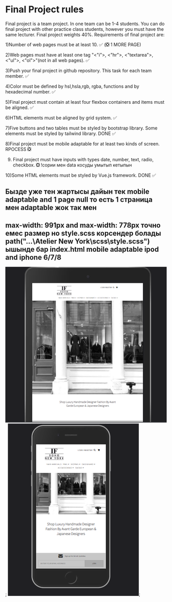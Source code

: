 # Final Project rules 

Final project is a team project. In one team can be 1-4 students. You can do final project with other practice class students, 	 however you must have the same lecturer. Final project weights 40%. Requirements of final project are:

 1)Number of web pages must be at least 10. ✅ (❎ 1 MORE PAGE) 

 2)Web pages must have at least one tag "<"i">, <"hr">, <"textarea">, <"ul">, <"ol">"(not in all web pages). ✅

 3)Push your final project in github repository. This task for each team member. ✅

 4)Color must be defined by hsl,hsla,rgb, rgba, functions and by hexadecimal number. ✅

 5)Final project must contain at least four flexbox containers and items must be aligned. ✅ 

 6)HTML elements must be aligned by grid system.  ✅

 7)Five buttons and two tables must be styled by bootstrap library. Some elements must be styled by tailwind library. DONE ✅

 8)Final project must be mobile adaptable for at least two kinds of screen.  RPOCESS ❎

9) Final project must have inputs with types date, number, text, radio, checkbox. ❎ !сории мен data косуды умытып кетыпын

10)Some HTML elements must be styled by Vue.js framework. DONE ✅


## Бызде уже тен жартысы дайын тек  mobile adaptable and 1 page null то есть 1 страница мен   adaptable жок так мен 
## max-width: 991px and max-width: 778px точно емес размер но style.scss корсендер болады path("...\Atelier New York\scss\style.scss") ышынде бар index.html mobile adaptable ipod and iphone  6/7/8
![alt text](images/screen1.png);  ![alt text](images/screen2.png);






